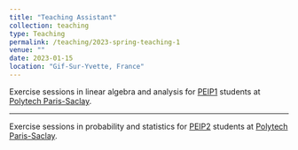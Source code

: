 ```yaml
---
title: "Teaching Assistant"
collection: teaching
type: Teaching
permalink: /teaching/2023-spring-teaching-1
venue: ""
date: 2023-01-15
location: "Gif-Sur-Yvette, France"
---
```


Exercise sessions in linear algebra and analysis for [PEIP1](https://www.polytech.universite-paris-saclay.fr/en/course/polytech-preparatory-cycle-peip) students at [Polytech Paris-Saclay](https://www.polytech.universite-paris-saclay.fr/).

---

Exercise sessions in probability and statistics for [PEIP2](https://www.polytech.universite-paris-saclay.fr/en/course/polytech-preparatory-cycle-peip) students at [Polytech Paris-Saclay](https://www.polytech.universite-paris-saclay.fr/).

